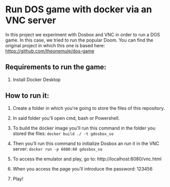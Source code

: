 # Run DOS game with docker via an VNC server

In this project we experiment with Dosbox and VNC in order to run a DOS game. In this case, we tried to run the popular Doom. 
You can find the original project in which this one is based here: https://github.com/theonemule/dos-game

## Requirements to run the game: 

1. Install Docker Desktop

## How to run it: 

1. Create a folder in which you're going to store the files of this repository. 

2. In said folder you'll open cmd, bash or Powershell. 

3. To build the docker image you'll run this command in the folder you stored the files: `docker build ./ -t gdosbox_so`

4. Then you'll run this command to initialize Dosbox an run it in the VNC server: `docker run -p 6080:80 gdosbox_so`

5. To access the emulator and play, go to: http://localhost:6080/vnc.html

6. When you access the page you'll introduce the password: 123456

7. Play!


